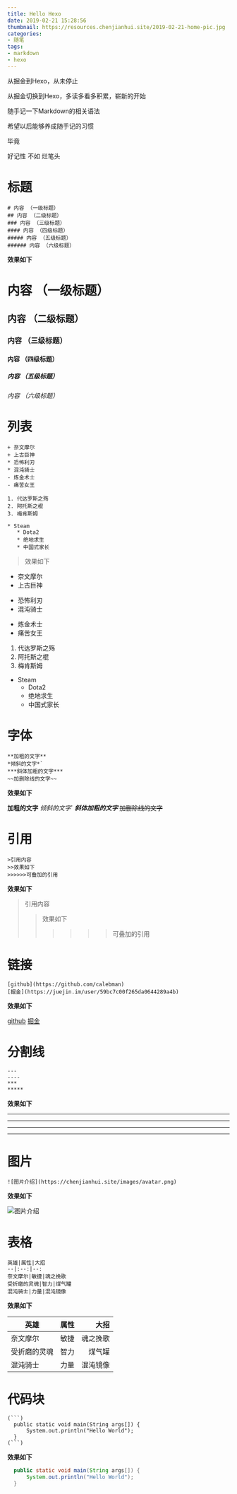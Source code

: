 ```yaml
---
title: Hello Hexo
date: 2019-02-21 15:28:56
thumbnail: https://resources.chenjianhui.site/2019-02-21-home-pic.jpg
categories: 
- 随笔
tags: 
- markdown
- hexo
---
```


从掘金到Hexo，从未停止

<!--more-->

从掘金切换到Hexo，多读多看多积累，崭新的开始

随手记一下Markdown的相关语法

希望以后能够养成随手记的习惯

毕竟

好记性 不如 烂笔头

# 标题

```
# 内容 （一级标题） 
## 内容 （二级标题） 
### 内容 （三级标题） 
#### 内容 （四级标题） 
##### 内容 （五级标题） 
###### 内容 （六级标题）
```
**效果如下**

# 内容 （一级标题） 
## 内容 （二级标题） 
### 内容 （三级标题） 
#### 内容 （四级标题） 
##### 内容 （五级标题） 
###### 内容 （六级标题）

# 列表

```
+ 奈文摩尔
+ 上古巨神
* 恐怖利刃
* 混沌骑士
- 炼金术士
- 痛苦女王 

1. 代达罗斯之殇
2. 阿托斯之棍
3. 梅肯斯姆

* Steam
   * Dota2
   * 绝地求生
   * 中国式家长
```
> 效果如下

+ 奈文摩尔
+ 上古巨神
* 恐怖利刃
* 混沌骑士
- 炼金术士
- 痛苦女王 

1. 代达罗斯之殇
2. 阿托斯之棍
3. 梅肯斯姆

* Steam
   * Dota2
   * 绝地求生
   * 中国式家长

# 字体

```
**加粗的文字**
*倾斜的文字*`
***斜体加粗的文字***
~~加删除线的文字~~
```
**效果如下**

**加粗的文字**
*倾斜的文字*`
***斜体加粗的文字***
~~加删除线的文字~~

# 引用

```
>引用内容
>>效果如下
>>>>>>可叠加的引用
```
**效果如下**

>引用内容
>>效果如下
>>>>>>可叠加的引用

# 链接

```
[github](https://github.com/calebman)
[掘金](https://juejin.im/user/59bc7c00f265da0644289a4b)
```
**效果如下**

[github](https://github.com/calebman)
[掘金](https://juejin.im/user/59bc7c00f265da0644289a4b)

# 分割线

```
---
----
***
*****
```
**效果如下**

---
----
***
*****

# 图片

```
![图片介绍](https://chenjianhui.site/images/avatar.png)
```
**效果如下**

![图片介绍](https://chenjianhui.site/images/avatar.png)

# 表格

```
英雄|属性|大招
--|:--:|--:
奈文摩尔|敏捷|魂之挽歌
受折磨的灵魂|智力|煤气罐
混沌骑士|力量|混沌镜像
```
**效果如下**

英雄|属性|大招
--|:--:|--:
奈文摩尔|敏捷|魂之挽歌
受折磨的灵魂|智力|煤气罐
混沌骑士|力量|混沌镜像

# 代码块

```
(```)
  public static void main(String args[]) {
      System.out.println("Hello World");
  }
(```)
```
**效果如下**

```java
  public static void main(String args[]) {
      System.out.println("Hello World");
  }
```
